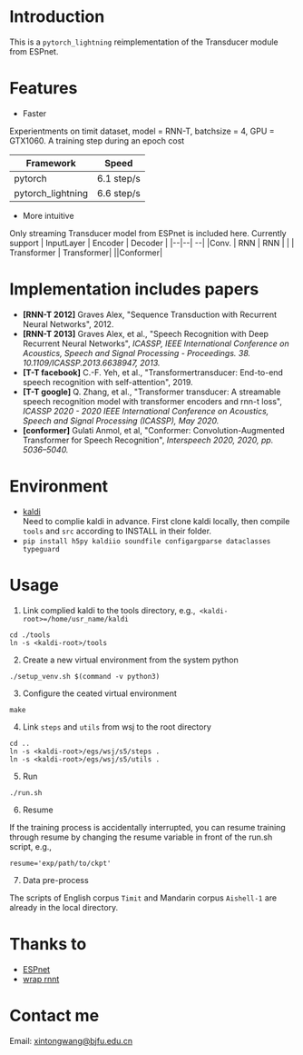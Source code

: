 # Introduction
This is a `pytorch_lightning` reimplementation of the Transducer module from ESPnet.
# Features
* Faster 

Experientments on timit dataset, model = RNN-T, batchsize = 4, GPU = GTX1060. A training step during an epoch cost

|Framework | Speed| 
|--|--| 
|pytorch |   6.1 step/s |
|pytorch_lightning |   6.6 step/s |
* More intuitive

Only streaming Transducer model from ESPnet is included here. Currently support
| InputLayer | Encoder | Decoder | 
|--|--| --| 
|Conv. | RNN | RNN |
| | Transformer | Transformer|
||Conformer|

# Implementation includes papers
* **[RNN-T 2012]** Graves Alex, "Sequence Transduction with Recurrent Neural Networks", 2012. 
* **[RNN-T 2013]** Graves Alex, et al., "Speech Recognition with Deep Recurrent Neural Networks", *ICASSP, IEEE International Conference on Acoustics, Speech and Signal Processing - Proceedings. 38. 10.1109/ICASSP.2013.6638947, 2013.*
* **[T-T facebook]** C.-F. Yeh, et al., "Transformertransducer: End-to-end speech recognition with self-attention", 2019.
* **[T-T google]** Q. Zhang, et al., "Transformer transducer: A streamable speech recognition model with transformer encoders and rnn-t loss", *ICASSP 2020 - 2020 IEEE International Conference on Acoustics, Speech and Signal Processing (ICASSP), May 2020.*
* **[conformer]** Gulati Anmol, et al, "Conformer: Convolution-Augmented Transformer for Speech Recognition", *Interspeech 2020, 2020, pp. 5036–5040.*

# Environment
* [kaldi](https://github.com/kaldi-asr/kaldi)  
Need to complie kaldi in advance. First clone kaldi locally, then compile `tools` and `src` according to INSTALL in their folder.
* `pip install h5py kaldiio soundfile configargparse dataclasses typeguard`

# Usage
1. Link complied kaldi to the tools directory, e.g.,` <kaldi-root>=/home/usr_name/kaldi`
```
cd ./tools
ln -s <kaldi-root>/tools
```
2. Create a new virtual environment from the system python
```
./setup_venv.sh $(command -v python3)
```
3. Configure the ceated virtual environment
```
make
```
4. Link `steps` and `utils` from wsj to the root directory
```
cd ..
ln -s <kaldi-root>/egs/wsj/s5/steps .
ln -s <kaldi-root>/egs/wsj/s5/utils .
```
5. Run
```
./run.sh 
```
6. Resume 

If the training process is accidentally interrupted, you can resume training through resume by changing the resume variable in front of the run.sh script, e.g.,
```
resume='exp/path/to/ckpt'
```
7. Data pre-process 

The scripts of English corpus `Timit` and Mandarin corpus `Aishell-1` are already in the local directory.

# Thanks to
* [ESPnet](https://github.com/espnet/espnet)  
* [wrap rnnt](https://github.com/HawkAaron/warp-ennt)   

# Contact me 
Email: xintongwang@bjfu.edu.cn



